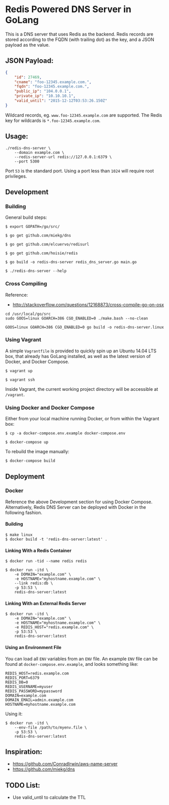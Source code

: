 # Redis Powered DNS Server in GoLang

This is a DNS server that uses Redis as the backend. Redis records are stored
according to the FQDN (with trailing dot) as the key, and a JSON payload as
the value.

## JSON Payload:

```json
{
    "id": 27469,
    "cname": "foo-12345.example.com.",
    "fqdn": "foo-12345.example.com.",
    "public_ip": "104.0.0.1",
    "private_ip": "10.10.10.1",
    "valid_until": "2015-12-12T03:53:26.150Z"
}
```

Wildcard records, eg. `www.foo-12345.example.com` are supported.  The Redis
key for wildcards is `*.foo-12345.example.com`.

## Usage:

```
./redis-dns-server \
    --domain example.com \
    --redis-server-url redis://127.0.0.1:6379 \
    --port 5300
```

Port `53` is the standard port.  Using a port less than `1024` will require
root privileges.


## Development

### Building

General build steps:

```
$ export GOPATH=/go/src/

$ go get github.com/miekg/dns

$ go get github.com/elcuervo/redisurl

$ go get github.com/hoisie/redis

$ go build -o redis-dns-server redis_dns_server.go main.go

$ ./redis-dns-server --help
```

### Cross Compiling

Reference:

 * http://stackoverflow.com/questions/12168873/cross-compile-go-on-osx

```
cd /usr/local/go/src
sudo GOOS=linux GOARCH=386 CGO_ENABLED=0 ./make.bash --no-clean
```

```
GOOS=linux GOARCH=386 CGO_ENABLED=0 go build -o redis-dns-server.linux
```

### Using Vagrant

A simple `Vagrantfile` is provided to quickly spin up an Ubuntu 14.04 LTS box,
that already has GoLang installed, as well as the latest version of Docker,
and Docker Compose.

```
$ vagrant up

$ vagrant ssh
```

Inside Vagrant, the current working project directory will be accessible at
`/vagrant`.


### Using Docker and Docker Compose

Either from your local machine running Docker, or from within the Vagrant box:

```
$ cp -a docker-compose.env.example docker-compose.env

$ docker-compose up
```

To rebuild the image manually:

```
$ docker-compose build
```


## Deployment

### Docker

Reference the above Development section for using Docker Compose.
Alternatively, Redis DNS Server can be deployed with Docker in the following
fashion.

#### Building

```
$ make linux
$ docker build -t 'redis-dns-server:latest' .
```

#### Linking With a Redis Container

```
$ docker run -tid --name redis redis

$ docker run -itd \
    -e DOMAIN="example.com" \
    -e HOSTNAME="myhostname.example.com" \
    --link redis:db \
    -p 53:53 \
    redis-dns-server:latest
```

#### Linking With an External Redis Server

```
$ docker run -itd \
    -e DOMAIN="example.com" \
    -e HOSTNAME="myhostname.example.com" \
    -e REDIS_HOST="redis.example.com" \
    -p 53:53 \
    redis-dns-server:latest
```

#### Using an Environment File

You can load all `ENV` variables from an `ENV` file.  An example `ENV` file
can be found at `docker-compose.env.example`, and looks something like:

```
REDIS_HOST=redis.example.com
REDIS_PORT=6379
REDIS_DB=0
REDIS_USERNAME=myuser
REDIS_PASSWORD=mypassword
DOMAIN=example.com
DOMAIN_EMAIL=admin.example.com
HOSTNAME=myhostname.example.com
```

Using it:

```
$ docker run -itd \
    --env-file /path/to/myenv.file \
    -p 53:53 \
    redis-dns-server:latest
```

## Inspiration:

 * https://github.com/ConradIrwin/aws-name-server
 * https://github.com/miekg/dns

## TODO List:

 * Use valid_until to calculate the TTL
